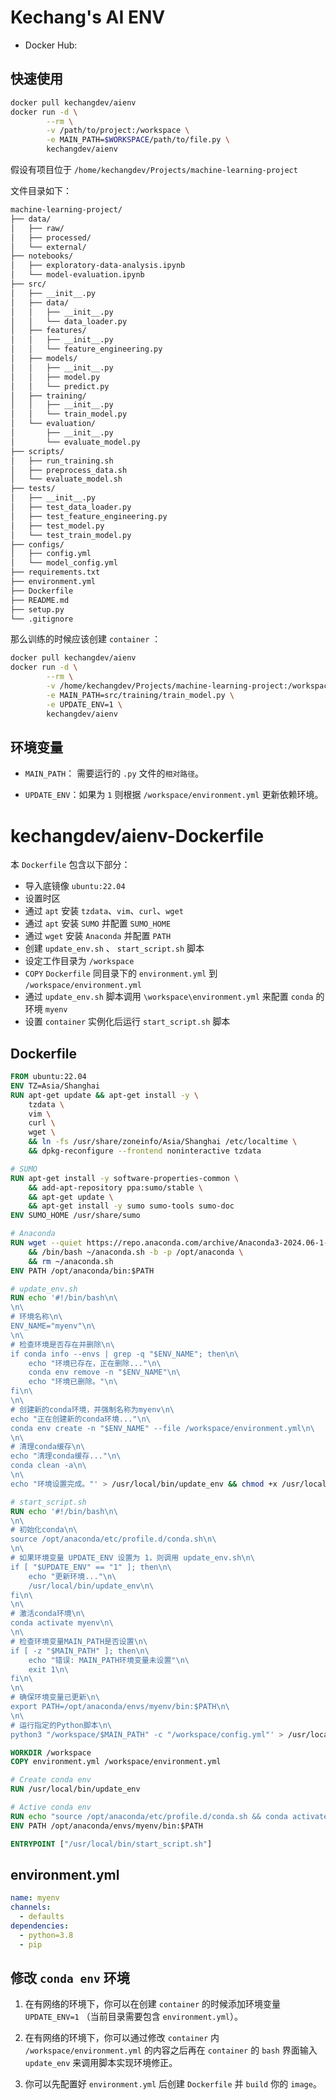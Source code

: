 # Kechang's AI ENV

- Docker Hub: 



## 快速使用

````bash
docker pull kechangdev/aienv
docker run -d \
		--rm \
		-v /path/to/project:/workspace \
		-e MAIN_PATH=$WORKSPACE/path/to/file.py \
		kechangdev/aienv
````

假设有项目位于 `/home/kechangdev/Projects/machine-learning-project`

文件目录如下：

````bash
machine-learning-project/
├── data/
│   ├── raw/                    
│   ├── processed/              
│   └── external/               
├── notebooks/                  
│   ├── exploratory-data-analysis.ipynb
│   └── model-evaluation.ipynb
├── src/                        
│   ├── __init__.py
│   ├── data/                   
│   │   ├── __init__.py
│   │   └── data_loader.py
│   ├── features/               
│   │   ├── __init__.py
│   │   └── feature_engineering.py
│   ├── models/                 
│   │   ├── __init__.py
│   │   ├── model.py
│   │   └── predict.py
│   ├── training/               
│   │   ├── __init__.py
│   │   └── train_model.py
│   └── evaluation/             
│       ├── __init__.py
│       └── evaluate_model.py
├── scripts/                    
│   ├── run_training.sh
│   ├── preprocess_data.sh
│   └── evaluate_model.sh
├── tests/                      
│   ├── __init__.py
│   ├── test_data_loader.py
│   ├── test_feature_engineering.py
│   ├── test_model.py
│   └── test_train_model.py
├── configs/                    
│   ├── config.yml
│   └── model_config.yml
├── requirements.txt            
├── environment.yml             
├── Dockerfile                  
├── README.md                   
├── setup.py                    
└── .gitignore                  
````

那么训练的时候应该创建 `container` ：

```bash
docker pull kechangdev/aienv
docker run -d \
		--rm \
		-v /home/kechangdev/Projects/machine-learning-project:/workspace \
		-e MAIN_PATH=src/training/train_model.py \
		-e UPDATE_ENV=1 \
		kechangdev/aienv
```



## 环境变量

- `MAIN_PATH`： 需要运行的 `.py` 文件的`相对路径`。

- `UPDATE_ENV`：如果为 `1` 则根据 `/workspace/environment.yml` 更新依赖环境。



# kechangdev/aienv-Dockerfile

本 `Dockerfile` 包含以下部分：

- 导入底镜像 `ubuntu:22.04`
- 设置时区
- 通过 `apt` 安装 `tzdata`、`vim`、`curl`、`wget`
- 通过  `apt` 安装 `SUMO` 并配置 `SUMO_HOME`
- 通过 `wget` 安装 `Anaconda` 并配置 `PATH`
- 创建 `update_env.sh` 、 `start_script.sh` 脚本
- 设定工作目录为 `/workspace`
- `COPY` `Dockerfile` 同目录下的 `environment.yml` 到 `/workspace/environment.yml`
- 通过 `update_env.sh` 脚本调用 `\workspace\environment.yml` 来配置 `conda` 的环境 `myenv`
- 设置 `container` 实例化后运行 `start_script.sh` 脚本



## Dockerfile

```dockerfile
FROM ubuntu:22.04
ENV TZ=Asia/Shanghai
RUN apt-get update && apt-get install -y \
    tzdata \
    vim \
    curl \
    wget \
    && ln -fs /usr/share/zoneinfo/Asia/Shanghai /etc/localtime \
    && dpkg-reconfigure --frontend noninteractive tzdata

# SUMO
RUN apt-get install -y software-properties-common \
    && add-apt-repository ppa:sumo/stable \
    && apt-get update \
    && apt-get install -y sumo sumo-tools sumo-doc
ENV SUMO_HOME /usr/share/sumo

# Anaconda
RUN wget --quiet https://repo.anaconda.com/archive/Anaconda3-2024.06-1-Linux-x86_64.sh -O ~/anaconda.sh \
    && /bin/bash ~/anaconda.sh -b -p /opt/anaconda \
    && rm ~/anaconda.sh
ENV PATH /opt/anaconda/bin:$PATH

# update_env.sh
RUN echo '#!/bin/bash\n\
\n\
# 环境名称\n\
ENV_NAME="myenv"\n\
\n\
# 检查环境是否存在并删除\n\
if conda info --envs | grep -q "$ENV_NAME"; then\n\
    echo "环境已存在，正在删除..."\n\
    conda env remove -n "$ENV_NAME"\n\
    echo "环境已删除。"\n\
fi\n\
\n\
# 创建新的conda环境，并强制名称为myenv\n\
echo "正在创建新的conda环境..."\n\
conda env create -n "$ENV_NAME" --file /workspace/environment.yml\n\
\n\
# 清理conda缓存\n\
echo "清理conda缓存..."\n\
conda clean -a\n\
\n\
echo "环境设置完成。"' > /usr/local/bin/update_env && chmod +x /usr/local/bin/update_env

# start_script.sh
RUN echo '#!/bin/bash\n\
\n\
# 初始化conda\n\
source /opt/anaconda/etc/profile.d/conda.sh\n\
\n\
# 如果环境变量 UPDATE_ENV 设置为 1，则调用 update_env.sh\n\
if [ "$UPDATE_ENV" == "1" ]; then\n\
    echo "更新环境..."\n\
    /usr/local/bin/update_env\n\
fi\n\
\n\
# 激活conda环境\n\
conda activate myenv\n\
\n\
# 检查环境变量MAIN_PATH是否设置\n\
if [ -z "$MAIN_PATH" ]; then\n\
    echo "错误: MAIN_PATH环境变量未设置"\n\
    exit 1\n\
fi\n\
\n\
# 确保环境变量已更新\n\
export PATH=/opt/anaconda/envs/myenv/bin:$PATH\n\
\n\
# 运行指定的Python脚本\n\
python3 "/workspace/$MAIN_PATH" -c "/workspace/config.yml"' > /usr/local/bin/start_script.sh && chmod +x /usr/local/bin/start_script.sh

WORKDIR /workspace
COPY environment.yml /workspace/environment.yml

# Create conda env
RUN /usr/local/bin/update_env

# Active conda env
RUN echo "source /opt/anaconda/etc/profile.d/conda.sh && conda activate myenv" > /root/.bashrc
ENV PATH /opt/anaconda/envs/myenv/bin:$PATH

ENTRYPOINT ["/usr/local/bin/start_script.sh"]
```

## environment.yml

```yaml
name: myenv
channels:
  - defaults
dependencies:
  - python=3.8
  - pip
```



## 修改 `conda env` 环境

1. 在有网络的环境下，你可以在创建 `container` 的时候添加环境变量 `UPDATE_ENV=1` （当前目录需要包含 `environment.yml`）。

2. 在有网络的环境下，你可以通过修改 `container` 内 `/workspace/environment.yml` 的内容之后再在 `container` 的 `bash` 界面输入 `update_env` 来调用脚本实现环境修正。

3. 你可以先配置好 `environment.yml` 后创建 `Dockerfile` 并 `build` 你的 `image`。
